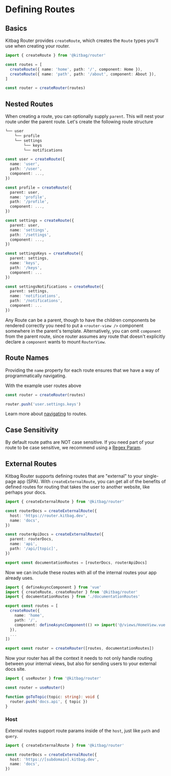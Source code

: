 # Defining Routes

## Basics

Kitbag Router provides `createRoute`, which creates the `Route` types you'll use when creating your router.

```ts
import { createRoute } from '@kitbag/router'

const routes = [
  createRoute({ name: 'home', path: '/', component: Home }),
  createRoute({ name: 'path', path: '/about', component: About }),
]

const router = createRouter(routes)
```

## Nested Routes

When creating a route, you can optionally supply `parent`. This will nest your route under the parent route. Let's create the following route structure

```txt
└── user
    └── profile
    └── settings
        └── keys
        └── notifications
```

```ts
const user = createRoute({
  name: 'user',
  path: '/user',
  component: ...,
})

const profile = createRoute({
  parent: user,
  name: 'profile',
  path: '/profile',
  component: ...,
})

const settings = createRoute({
  parent: user,
  name: 'settings',
  path: '/settings',
  component: ...,
})

const settingsKeys = createRoute({ 
  parent: settings,
  name: 'keys', 
  path: '/keys', 
  component: ... 
})

const settingsNotifications = createRoute({ 
  parent: settings,
  name: 'notifications', 
  path: '/notifications', 
  component: ... 
})
```

Any Route can be a parent, though to have the children components be rendered correctly you need to put a `<router-view />` component somewhere in the parent's template. Alternatively, you can omit `component` from the parent route, since router assumes any route that doesn't explicitly declare a `component` wants to mount `RouterView`.

## Route Names

Providing the `name` property for each route ensures that we have a way of programmatically navigating.

With the example user routes above

```ts
const router = createRouter(routes)

router.push('user.settings.keys')
```

Learn more about [navigating](/core-concepts/navigating) to routes.

## Case Sensitivity

By default route paths are NOT case sensitive. If you need part of your route to be case sensitive, we recommend using a [Regex Param](/core-concepts/route-params#regexp-params).

## External Routes

Kitbag Router supports defining routes that are "external" to your single-page app (SPA). With `createExternalRoute`, you can get all of the benefits of defined routes for routing that takes the user to another website, like perhaps your docs.

```ts
import { createExternalRoute } from '@kitbag/router'

const routerDocs = createExternalRoute({
  host: 'https://router.kitbag.dev',
  name: 'docs',
})

const routerApiDocs = createExternalRoute({
  parent: routerDocs,
  name: 'api',
  path: '/api/[topic]',
})

export const documentationRoutes = [routerDocs, routerApiDocs]
```

Now we can include these routes with all of the internal routes your app already uses.

```ts
import { defineAsyncComponent } from 'vue'
import { createRoute, createRouter } from '@kitbag/router'
import { documentationRoutes } from './documentationRoutes'

export const routes = [
  createRoute({
    name: 'home',
    path: '/',
    component: defineAsyncComponent(() => import('@/views/HomeView.vue')),
  }),
  ...
])

export const router = createRouter([routes, documentationRoutes])
```

Now your router has all the context it needs to not only handle routing between your internal views, but also for sending users to your external docs site.

```ts
import { useRouter } from '@kitbag/router'

const router = useRouter()

function goToTopic(topic: string): void {
  router.push('docs.api', { topic })
}
```

### Host

External routes support route params inside of the `host`, just like `path` and `query`.

```ts
import { createExternalRoute } from '@kitbag/router'

const routerDocs = createExternalRoute({
  host: 'https://[subdomain].kitbag.dev',
  name: 'docs',
})
```
